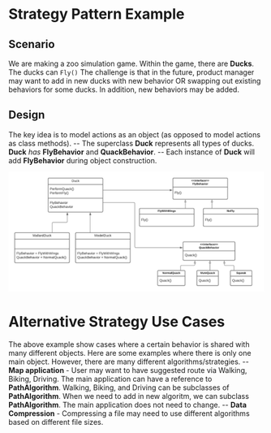 # Strategy Pattern Example
## Scenario
We are making a zoo simulation game. Within the game, there are **Ducks**. The ducks can `Fly()` The challenge is that in the future, product manager may want to add in new ducks with new behavior OR swapping out existing behaviors for some ducks. In addition, new behaviors may be added. 

## Design
The key idea is to model actions as an object (as opposed to model actions as class methods).
-- The superclass **Duck** represents all types of ducks. **Duck** _has_ **FlyBehavior** and **QuackBehavior**.
-- Each instance of **Duck** will add **FlyBehavior** during object construction.

![StrategyDiagram](https://github.com/timpeihunghsieh/public-repo/blob/main/cpp/design-patterns/strategy/assets/StrategyDiagram.png?raw=true)

# Alternative Strategy Use Cases
The above example show cases where a certain behavior is shared with many different objects.
Here are some examples where there is only one main object. However, there are many different algorithms/strategies. 
-- **Map application** - User may want to have suggested route via Walking, Biking, Driving. The main application can have a reference to **PathAlgorithm**. Walking, Biking, and Driving can be subclasses of **PathAlgorithm**. When we need to add in new algoritm, we can subclass **PathAlgorithm**. The main application does not need to change. 
-- **Data Compression** - Compressing a file may need to use different algorithms based on different file sizes.